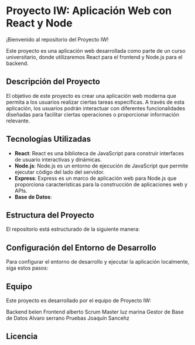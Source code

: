 # Proyecto IW: Aplicación Web con React y Node

¡Bienvenido al repositorio del Proyecto IW!

Este proyecto es una aplicación web desarrollada como parte de un curso universitario, donde utilizaremos React para el frontend y Node.js para el backend.

## Descripción del Proyecto

El objetivo de este proyecto es crear una aplicación web moderna que permita a los usuarios realizar ciertas tareas específicas. A través de esta aplicación, los usuarios podrán interactuar con diferentes funcionalidades diseñadas para facilitar ciertas operaciones o proporcionar información relevante.

## Tecnologías Utilizadas

- **React**: React es una biblioteca de JavaScript para construir interfaces de usuario interactivas y dinámicas.
- **Node.js**: Node.js es un entorno de ejecución de JavaScript que permite ejecutar código del lado del servidor.
- **Express**: Express es un marco de aplicación web para Node.js que proporciona características para la construcción de aplicaciones web y APIs.
- **Base de Datos**: 

## Estructura del Proyecto

El repositorio está estructurado de la siguiente manera:

## Configuración del Entorno de Desarrollo

Para configurar el entorno de desarrollo y ejecutar la aplicación localmente, siga estos pasos:


## Equipo

Este proyecto es desarrollado por el equipo de Proyecto IW:

Backend belen
Frontend alberto
Scrum Master luz marina
Gestor de Base de Datos Alvaro serrano
Pruebas Joaquín Sancehz

## Licencia

